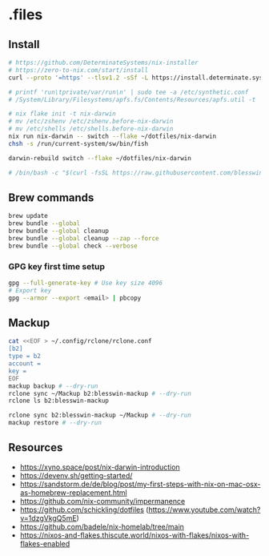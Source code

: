 # .files

## Install

```bash
# https://github.com/DeterminateSystems/nix-installer
# https://zero-to-nix.com/start/install
curl --proto '=https' --tlsv1.2 -sSf -L https://install.determinate.systems/nix | sh -s -- install

# printf 'run\tprivate/var/run\n' | sudo tee -a /etc/synthetic.conf
# /System/Library/Filesystems/apfs.fs/Contents/Resources/apfs.util -t

# nix flake init -t nix-darwin
# mv /etc/zshenv /etc/zshenv.before-nix-darwin
# mv /etc/shells /etc/shells.before-nix-darwin
nix run nix-darwin -- switch --flake ~/dotfiles/nix-darwin
chsh -s /run/current-system/sw/bin/fish

darwin-rebuild switch --flake ~/dotfiles/nix-darwin

# /bin/bash -c "$(curl -fsSL https://raw.githubusercontent.com/blesswinsamuel/dotfiles/master/install.sh)"
```

## Brew commands

```bash
brew update
brew bundle --global
brew bundle --global cleanup
brew bundle --global cleanup --zap --force
brew bundle --global check --verbose
```

### GPG key first time setup

```bash
gpg --full-generate-key # Use key size 4096
# Export key
gpg --armor --export <email> | pbcopy
```

## Mackup

```bash
cat <<EOF > ~/.config/rclone/rclone.conf 
[b2]
type = b2
account = 
key = 
EOF
mackup backup # --dry-run
rclone sync ~/Mackup b2:blesswin-mackup # --dry-run
rclone ls b2:blesswin-mackup

rclone sync b2:blesswin-mackup ~/Mackup # --dry-run
mackup restore # --dry-run
```

## Resources

- https://xyno.space/post/nix-darwin-introduction
- https://devenv.sh/getting-started/
- https://sandstorm.de/de/blog/post/my-first-steps-with-nix-on-mac-osx-as-homebrew-replacement.html
- https://github.com/nix-community/impermanence
- https://github.com/schickling/dotfiles (https://www.youtube.com/watch?v=1dzgVkgQ5mE)
- https://github.com/badele/nix-homelab/tree/main
- https://nixos-and-flakes.thiscute.world/nixos-with-flakes/nixos-with-flakes-enabled
